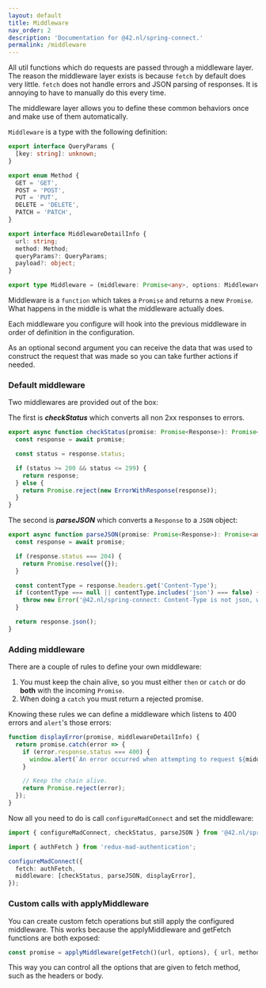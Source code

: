 ```yaml
---
layout: default
title: Middleware
nav_order: 2
description: 'Documentation for @42.nl/spring-connect.'
permalink: /middleware
---
```


All util functions which do requests are passed through a middleware layer.
The reason the middleware layer exists is because `fetch` by default
does very little. `fetch` does not handle errors and JSON parsing
of responses. It is annoying to have to manually do this every time.

The middleware layer allows you to define these common behaviors once
and make use of them automatically.

`Middleware` is a type with the following definition:

```ts
export interface QueryParams {
  [key: string]: unknown;
}

export enum Method {
  GET = 'GET',
  POST = 'POST',
  PUT = 'PUT',
  DELETE = 'DELETE',
  PATCH = 'PATCH',
}

export interface MiddlewareDetailInfo {
  url: string;
  method: Method;
  queryParams?: QueryParams;
  payload?: object;
}

export type Middleware = (middleware: Promise<any>, options: MiddlewareDetailInfo) => Promise<any>;
```

Middleware is a `function` which takes a `Promise` and
returns a new `Promise`. What happens in the middle is
what the middleware actually does.

Each middleware you configure will hook into the previous
middleware in order of definition in the configuration.

As an optional second argument you can receive the data that
was used to construct the request that was made so you can
take further actions if needed.

### Default middleware

Two middlewares are provided out of the box:

The first is **_checkStatus_** which converts all non 2xx responses to errors.

```ts
export async function checkStatus(promise: Promise<Response>): Promise<Response> {
  const response = await promise;

  const status = response.status;

  if (status >= 200 && status <= 299) {
    return response;
  } else {
    return Promise.reject(new ErrorWithResponse(response));
  }
}
```

The second is **_parseJSON_** which converts a `Response` to a `JSON` object:

```ts
export async function parseJSON(promise: Promise<Response>): Promise<any> {
  const response = await promise;

  if (response.status === 204) {
    return Promise.resolve({});
  }

  const contentType = response.headers.get('Content-Type');
  if (contentType === null || contentType.includes('json') === false) {
    throw new Error('@42.nl/spring-connect: Content-Type is not json, will not parse.');
  }

  return response.json();
}
```

### Adding middleware

There are a couple of rules to define your own middleware:

1. You must keep the chain alive, so you must either `then` or `catch`
   or do **both** with the incoming `Promise`.
2. When doing a `catch` you must return a rejected promise.

Knowing these rules we can define a middleware which listens
to 400 errors and `alert`'s those errors:

```ts
function displayError(promise, middlewareDetailInfo) {
  return promise.catch(error => {
    if (error.response.status === 400) {
      window.alert(`An error occurred when attempting to request ${middlewareDetailInfo.url}: ${error.message}`);
    }

    // Keep the chain alive.
    return Promise.reject(error);
  });
}
```

Now all you need to do is call `configureMadConnect` and
set the middleware:

```ts
import { configureMadConnect, checkStatus, parseJSON } from '@42.nl/spring-connect';

import { authFetch } from 'redux-mad-authentication';

configureMadConnect({
  fetch: authFetch,
  middleware: [checkStatus, parseJSON, displayError],
});
```

### Custom calls with applyMiddleware

You can create custom fetch operations but still apply the
configured middleware. This works because the applyMiddleware and getFetch
functions are both exposed:

```ts
const promise = applyMiddleware(getFetch()(url, options), { url, method, queryParams, payload });
```

This way you can control all the options that are given to
fetch method, such as the headers or body.
